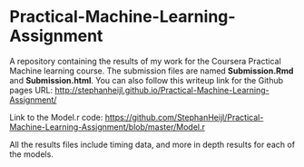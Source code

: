 # Practical-Machine-Learning-Assignment
A repository containing the results of my work for the Coursera Practical Machine learning course. The submission files are named **Submission.Rmd** and **Submission.html**. You can also follow this writeup link for the Github pages URL: http://stephanheijl.github.io/Practical-Machine-Learning-Assignment/

Link to the Model.r code: https://github.com/StephanHeijl/Practical-Machine-Learning-Assignment/blob/master/Model.r

All the results files include timing data, and more in depth results for each of the models.
